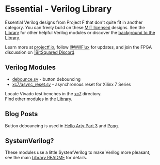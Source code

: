 # Essential - Verilog Library

Essential Verilog designs from Project F that don't quite fit in another category. You can freely build on these [MIT licensed](../../LICENSE) designs. See the [Library](../) for other helpful Verilog modules or discover the [background to the Library](https://projectf.io/posts/verilog-library-announcement/).

Learn more at [projectf.io](https://projectf.io/), follow [@WillFlux](https://mastodon.social/@WillFlux) for updates, and join the FPGA discussion on [1BitSquared Discord](https://discord.gg/cf869yDbXf).

## Verilog Modules

* [debounce.sv](debounce.sv) - button debouncing
* [xc7/async_reset.sv](xc7/async_reset.sv) - asynchronous reset for Xilinx 7 Series

Locate Vivado test benches in the [xc7](xc7) directory.  
Find other modules in the [Library](../).

## Blog Posts

Button debouncing is used in [Hello Arty Part 3](https://projectf.io/posts/hello-arty-3/) and [Pong](https://projectf.io/posts/fpga-pong/).

## SystemVerilog?

These modules use a little SystemVerilog to make Verilog more pleasant, see the main [Library README](../README.md#systemverilog) for details.

